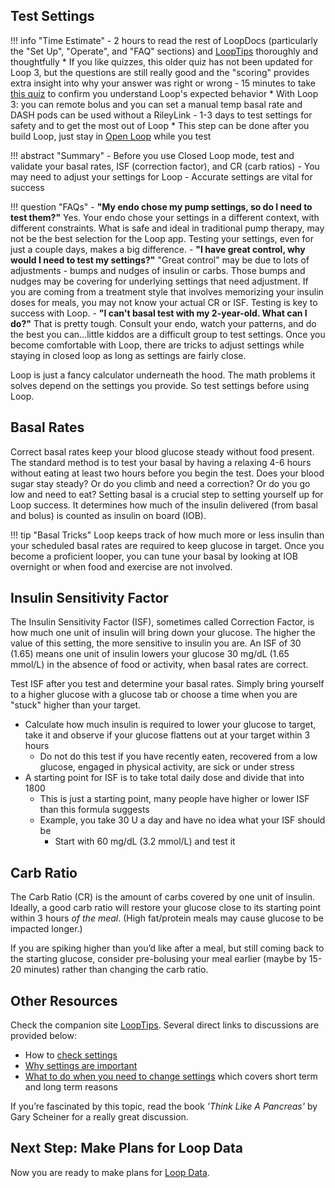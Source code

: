 ## Test Settings

!!! info "Time Estimate"
    - 2 hours to read the rest of LoopDocs (particularly the "Set Up", "Operate", and "FAQ" sections) and [LoopTips](https://loopkit.github.io/looptips/) thoroughly and thoughtfully
    * If you like quizzes, this older quiz has not been updated for Loop 3, but the questions are still really good and the "scoring" provides extra insight into why your answer was right or wrong
        - 15 minutes to take [this quiz](https://docs.google.com/forms/d/e/1FAIpQLSfTkL0pWC-x3a5l_I3aJYBSx3xAS7dtkBbQiiLd348H70TTWg/viewform) to confirm you understand Loop's expected behavior
        * With Loop 3: you can remote bolus and you can set a manual temp basal rate and DASH pods can be used without a RileyLink
    - 1-3 days to test settings for safety and to get the most out of Loop
        * This step can be done after you build Loop, just stay in [Open Loop](../operation/loop/open-loop.md) while you test

!!! abstract "Summary"
    - Before you use Closed Loop mode, test and validate your basal rates, ISF (correction factor), and CR (carb ratios)
	- You may need to adjust your settings for Loop
	- Accurate settings are vital for success

!!! question "FAQs"
    - **"My endo chose my pump settings, so do I need to test them?"** Yes. Your endo chose your settings in a  different context, with different constraints. What is safe and ideal in traditional pump therapy, may not be the best selection for the Loop app. Testing your settings, even for just a couple days, makes a big difference.
    - **"I have great control, why would I need to test my settings?"**  "Great control" may be due to lots of adjustments - bumps and nudges of insulin or carbs. Those bumps and nudges may be covering for underlying settings that need adjustment. If you are coming from a treatment style that involves memorizing your insulin doses for meals, you may not know your actual CR or ISF. Testing is key to success with Loop.
    - **"I can't basal test with my 2-year-old. What can I do?"** That is pretty tough. Consult your endo, watch your patterns, and do the best you can...little kiddos are a difficult group to test settings. Once you become comfortable with Loop, there are tricks to adjust settings while staying in closed loop as long as settings are fairly close.

Loop is just a fancy calculator underneath the hood. The math problems it solves depend on the settings you provide. So test settings before using Loop.

## Basal Rates

Correct basal rates keep your blood glucose steady without food present. The standard method is to test your basal by having a relaxing 4-6 hours without eating at least two hours before you begin the test. Does your blood sugar stay steady? Or do you climb and need a correction? Or do you go low and need to eat? Setting basal is a crucial step to setting yourself up for Loop success. It determines how much of the insulin delivered (from basal and bolus) is counted as insulin on board (IOB).

!!! tip "Basal Tricks"
    Loop keeps track of how much more or less insulin than your scheduled basal rates are required to keep glucose in target. Once you become a proficient looper, you can tune your basal by looking at IOB overnight or when food and exercise are not involved.

## Insulin Sensitivity Factor

The Insulin Sensitivity Factor (ISF), sometimes called Correction Factor, is how much one unit of insulin will bring down your glucose. The higher the value of this setting, the more sensitive to insulin you are. An ISF of 30 (1.65) means one unit of insulin lowers your glucose 30 mg/dL (1.65 mmol/L) in the absence of food or activity, when basal rates are correct.

 Test ISF after you test and determine your basal rates. Simply bring yourself to a higher glucose with a glucose tab or choose a time when you are "stuck" higher than your target.
 
 * Calculate how much insulin is required to lower your glucose to target, take it and observe if your glucose flattens out at your target within 3 hours
    * Do not do this test if you have recently eaten, recovered from a low glucose, engaged in physical activity, are sick or under stress
* A starting point for ISF is to take total daily dose and divide that into 1800
    * This is just a starting point, many people have higher or lower ISF than this formula suggests
    * Example, you take 30 U a day and have no idea what your ISF should be
        * Start with 60 mg/dL (3.2 mmol/L) and test it

## Carb Ratio

The Carb Ratio (CR) is the amount of carbs covered by one unit of insulin. Ideally, a good carb ratio will restore your glucose close to its starting point within 3 hours *of the meal*. (High fat/protein meals may cause glucose to be impacted longer.)

If you are spiking higher than you’d like after a meal, but still coming back to the starting glucose, consider pre-bolusing your meal earlier (maybe by 15-20 minutes) rather than changing the carb ratio.

## Other Resources

Check the companion site [LoopTips](https://loopkit.github.io/looptips). Several direct links to discussions are provided below:

* How to [check settings](https://loopkit.github.io/looptips/settings/settings/) 
* [Why settings are important](https://loopkit.github.io/looptips/settings/overview/)
* [What to do when you need to change settings](https://loopkit.github.io/looptips/settings/adjust/) which covers short term and long term reasons

If you’re fascinated by this topic, read the book *'Think Like A Pancreas'* by Gary Scheiner for a really great discussion.

## Next Step: Make Plans for Loop Data

Now you are ready to make plans for [Loop Data](step11.md).
